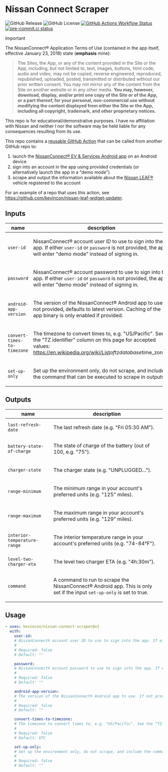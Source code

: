 # Nissan Connect Scraper

![GitHub Release](https://img.shields.io/github/v/release/kevincon/nissan-connect-scraper)
![GitHub License](https://img.shields.io/github/license/kevincon/nissan-connect-scraper)
[![GitHub Actions Workflow Status](https://img.shields.io/github/actions/workflow/status/kevincon/nissan-connect-scraper/.github%2Fworkflows%2Fmainci.yml?branch=main)](https://github.com/kevincon/nissan-connect-scraper/actions/workflows/mainci.yml)
[![pre-commit.ci status](https://results.pre-commit.ci/badge/github/kevincon/nissan-connect-scraper/main.svg)](https://results.pre-commit.ci/latest/github/kevincon/nissan-connect-scraper/main)

> [!IMPORTANT]
> The NissanConnect® Application Terms of Use (contained in the app itself, effective January 23, 2018) state (**emphasis** mine):
>
> > The Sites, the App, or any of the content provided in the Site or the App, including, but not limited to, text, images, buttons, html code, audio and video, may not be copied, reverse engineered, reproduced, republished, uploaded, posted, transmitted or distributed without our prior written consent. You may not mirror any of the content from the Site on another website or in any other media. **You may, however, download, display, and/or print one copy of the Site or of the App, or a part thereof, for your personal, non-commercial use without modifying the content displayed from either the Site or the App, including all copyright, trademark, and other proprietary notices.**
>
> This repo is for educational/demonstrative purposes. I have no affiliation with Nissan and neither I nor the software may be held liable for any consequences resulting from its use.

This repo contains a [reusable GitHub Action](https://docs.github.com/en/actions/about-github-actions/understanding-github-actions#actions) that can be called from another GitHub repo to:

1. launch the [NissanConnect® EV & Services Android app](https://play.google.com/store/apps/details?id=com.aqsmartphone.android.nissan) on an Android device
1. sign into an account in the app using provided credentials (or alternatively launch the app in a "demo mode")
1. scrape and output the information available about the [Nissan LEAF®](https://en.wikipedia.org/wiki/Nissan_Leaf) vehicle registered to the account

For an example of a repo that uses this action, see https://github.com/kevincon/nissan-leaf-widget-updater.

<!-- action-docs-inputs source="action.yml" -->

## Inputs

| name                        | description                                                                                                                                                                                              | required | default |
| --------------------------- | -------------------------------------------------------------------------------------------------------------------------------------------------------------------------------------------------------- | -------- | ------- |
| `user-id`                   | <p>NissanConnect® account user ID to use to sign into the app. If either <code>user-id</code> or <code>password</code> is not provided, the app will enter "demo mode" instead of signing in.</p>        | `false`  | `""`    |
| `password`                  | <p>NissanConnect® account password to use to sign into the app. If either <code>user-id</code> or <code>password</code> is not provided, the app will enter "demo mode" instead of signing in.</p>       | `false`  | `""`    |
| `android-app-version`       | <p>The version of the NissanConnect® Android app to use. If not provided, defaults to latest version. Caching of the app binary is only enabled if provided.</p>                                         | `false`  | `""`    |
| `convert-times-to-timezone` | <p>The timezone to convert times to, e.g. "US/Pacific". See the "TZ identifier" column on this page for accepted values: https://en.wikipedia.org/wiki/List<em>of</em>tz<em>database</em>time_zones.</p> | `false`  | `UTC`   |
| `set-up-only`               | <p>Set up the environment only, do not scrape, and include the command that can be executed to scrape in outputs.</p>                                                                                    | `false`  | `""`    |

<!-- action-docs-inputs source="action.yml" -->

<!-- action-docs-outputs source="action.yml" -->

## Outputs

| name                         | description                                                                                                                              |
| ---------------------------- | ---------------------------------------------------------------------------------------------------------------------------------------- |
| `last-refresh-date`          | <p>The last refresh date (e.g. "Fri 05:30 AM").</p>                                                                                      |
| `battery-state-of-charge`    | <p>The state of charge of the battery (out of 100, e.g. "75").</p>                                                                       |
| `charger-state`              | <p>The charger state (e.g. "UNPLUGGED…").</p>                                                                                            |
| `range-minimum`              | <p>The minimum range in your account's preferred units (e.g. "125" miles).</p>                                                           |
| `range-maximum`              | <p>The maximum range in your account's preferred units (e.g. "129" miles).</p>                                                           |
| `interior-temperature-range` | <p>The interior temperature range in your account's preferred units (e.g. "74-84°F").</p>                                                |
| `level-two-charger-eta`      | <p>The level two charger ETA (e.g. "4h:30m").</p>                                                                                        |
| `command`                    | <p>A command to run to scrape the NissanConnect® Android app. This is only set if the input <code>set-up-only</code> is set to true.</p> |

<!-- action-docs-outputs source="action.yml" -->

<!-- action-docs-usage source="action.yml" project="kevincon/nissan-connect-scraper" version="v1" -->

## Usage

```yaml
- uses: kevincon/nissan-connect-scraper@v1
  with:
    user-id:
    # NissanConnect® account user ID to use to sign into the app. If either `user-id` or `password` is not provided, the app will enter "demo mode" instead of signing in.
    #
    # Required: false
    # Default: ""

    password:
    # NissanConnect® account password to use to sign into the app. If either `user-id` or `password` is not provided, the app will enter "demo mode" instead of signing in.
    #
    # Required: false
    # Default: ""

    android-app-version:
    # The version of the NissanConnect® Android app to use. If not provided, defaults to latest version. Caching of the app binary is only enabled if provided.
    #
    # Required: false
    # Default: ""

    convert-times-to-timezone:
    # The timezone to convert times to, e.g. "US/Pacific". See the "TZ identifier" column on this page for accepted values: https://en.wikipedia.org/wiki/List_of_tz_database_time_zones.
    #
    # Required: false
    # Default: UTC

    set-up-only:
    # Set up the environment only, do not scrape, and include the command that can be executed to scrape in outputs.
    #
    # Required: false
    # Default: ""
```

<!-- action-docs-usage source="action.yml" project="kevincon/nissan-connect-scraper" version="v1" -->
